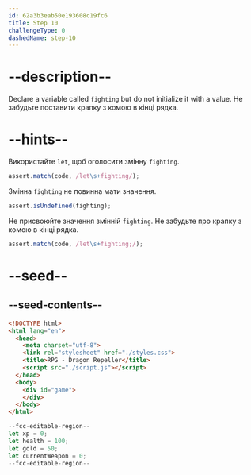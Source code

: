 ```yaml
---
id: 62a3b3eab50e193608c19fc6
title: Step 10
challengeType: 0
dashedName: step-10
---
```


# --description--

Declare a variable called `fighting` but do not initialize it with a value. Не забудьте поставити крапку з комою в кінці рядка.

# --hints--

Використайте `let`, щоб оголосити змінну `fighting`.

```js
assert.match(code, /let\s+fighting/);
```

Змінна `fighting` не повинна мати значення.

```js
assert.isUndefined(fighting);
```

Не присвоюйте значення змінній `fighting`. Не забудьте про крапку з комою в кінці рядка.

```js
assert.match(code, /let\s+fighting;/);
```

# --seed--

## --seed-contents--

```html
<!DOCTYPE html>
<html lang="en">
  <head>
    <meta charset="utf-8">
    <link rel="stylesheet" href="./styles.css">
    <title>RPG - Dragon Repeller</title>
    <script src="./script.js"></script>
  </head>
  <body>
    <div id="game">
    </div>
  </body>
</html>
```

```js
--fcc-editable-region--
let xp = 0;
let health = 100;
let gold = 50;
let currentWeapon = 0;
--fcc-editable-region--
```
